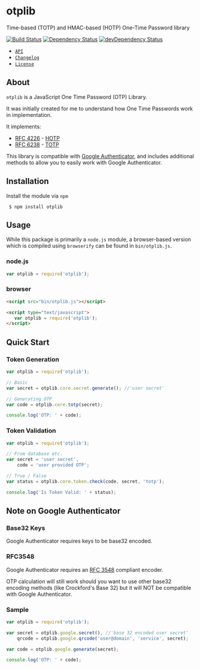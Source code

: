# otplib
Time-based (TOTP) and HMAC-based (HOTP) One-Time Password library

[![Build Status](https://travis-ci.org/yeojz/otplib.svg?branch=master)](https://travis-ci.org/yeojz/otplib)
[![Dependency Status](https://david-dm.org/yeojz/otplib.svg)](https://david-dm.org/yeojz/otplib)
[![devDependency Status](https://david-dm.org/yeojz/otplib/dev-status.svg)](https://david-dm.org/yeojz/otplib#info=devDependencies)


- [`API`](/API.md)
- [`Changelog`](/CHANGELOG.md)
- [`License`](/LICENSE.md)




## About

`otplib` is a JavaScript One Time Password (OTP) Library. 

It was initially created for me to understand how One Time Passwords work in implementation.


It implements:

 * [RFC 4226](http://tools.ietf.org/html/rfc4226) - [HOTP](http://en.wikipedia.org/wiki/HMAC-based_One-time_Password_Algorithm)
 * [RFC 6238](http://tools.ietf.org/html/rfc6238) - [TOTP](http://en.wikipedia.org/wiki/Time-based_One-time_Password_Algorithm)

This library is compatible with [Google Authenticator](http://code.google.com/p/google-authenticator/), and includes additional
methods to allow you to easily work with Google Authenticator.







## Installation
Install the module via `npm`

```
 $ npm install otplib
```









## Usage

While this package is primarily a `node.js` module, a browser-based version which is compiled using `browserify` can be found in `bin/otplib.js`. 


### node.js
```javascript
var otplib = require('otplib');
```

### browser
```html
<script src="bin/otplib.js"></script>

<script type="text/javascript">
   var otplib = require('otplib');
</script>
```







## Quick Start

### Token Generation
```javascript
var otplib = require('otplib');

// Basic
var secret = otplib.core.secret.generate(); //'user secret'

// Generating OTP
var code = otplib.core.totp(secret);

console.log('OTP: ' + code);
```


### Token Validation

```javascript
var otplib = require('otplib');

// From database etc.
var secret = 'user secret',
    code = 'user provided OTP';

// True / False
var status = otplib.core.token.check(code, secret, 'totp');

console.log('Is Token Valid: ' + status);
```








## Note on Google Authenticator

### Base32 Keys

Google Authenticator requires keys to be base32 encoded.

### RFC3548

Google Authenticator requires an [RFC 3548](http://tools.ietf.org/html/rfc3548) compliant encoder.

OTP calculation will still work should you want to use other base32 encoding methods (like Crockford's Base 32)
but it will NOT be compatible with Google Authenticator.

### Sample

```javascript
var otplib = require('otplib');

var secret = otplib.google.secret(), //'base 32 encoded user secret'
    qrcode = otplib.google.qrcode('user@domain', 'service', secret);

var code = otplib.google.generate(secret);

console.log('OTP: ' + code);
```









